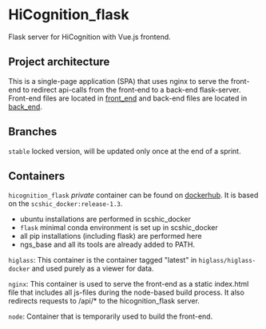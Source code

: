 # HiCognition_flask
Flask server for HiCognition with Vue.js frontend.

## Project architecture

This is a single-page application (SPA) that uses nginx to serve the front-end to redirect api-calls from the front-end to a back-end flask-server.
Front-end files are located in [front_end](./front_end) and back-end files are located in [back_end](./back_end). 


## Branches
`stable` locked version, will be updated only once at the end of a sprint.

## Containers

`hicognition_flask` *private* container can be found on [dockerhub](https://hub.docker.com/repository/docker/gerlichlab/hicognition_flask). It is based on the `scshic_docker:release-1.3`.
- ubuntu installations are performed in scshic_docker
- `flask` minimal conda environment is set up in scshic_docker
- all pip installations (including flask) are performed here 
- ngs_base and all its tools are already added to PATH.

`higlass`: This container is the container tagged "latest" in `higlass/higlass-docker` and used purely as a viewer for data.

`nginx`: This container is used to serve the front-end as a static index.html file that includes all js-files during the node-based build process. It also redirects requests to /api/* to the hicognition_flask server.

`node`: Container that is temporarily used to build the front-end.
